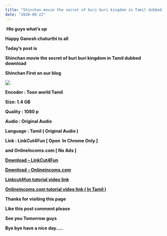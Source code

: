 ```yaml
---
title: "Shinchan movie the secret of buri buri kingdom in Tamil dubbed download"
date: "2020-08-22"
---
```


 **Hlo guys what’s up**

**Happy Ganesh chaturthi to all** 

**Today’s post is**

**Shinchan movie the secret of buri buri kingdom in Tamil dubbed download**

**Shinchan First on our blog**

[![](https://1.bp.blogspot.com/-4NxVBm1O3-M/X0EarhGt9cI/AAAAAAAAAdA/DwSTfKf_WNQfG2qGv_m_7WhvfQVNYBfRgCLcBGAsYHQ/s640/images.jpeg)](https://1.bp.blogspot.com/-4NxVBm1O3-M/X0EarhGt9cI/AAAAAAAAAdA/DwSTfKf_WNQfG2qGv_m_7WhvfQVNYBfRgCLcBGAsYHQ/s739/images.jpeg)

  

 **Encoder : Toon world Tamil**

**Size: 1.4 GB**

**Quality : 1080 p**

**Audio : Original Audio**

**Language : Tamil ( Original Audio )**

**Link : LinkCut4Fun \[ Open  In Chrome Only \]**

 **and OnlineIncoms.com \[ No Ads \]**

**[Download – LinkCut4Fun](https://link.cut4fun.com/JoXiZ0)**

**[Download – Onlineincoms.com](https://onlineincoms.com/TGof9)**

**[Linkcut4fun tutorial video link](https://youtu.be/D-PHNoaM4mg)** 

  

**[Onlineincoms.com tutorial video link ( In Tamil )](https://youtu.be/GJqavZ5Bnuk)**

  

**Thanks for visiting this page**

**Like this post comment please**

**See you Tomorrow guys**

**Bye bye have a nice day…..**
